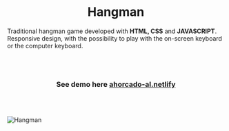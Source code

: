 <h1 align="center">Hangman</h1>
<p>Traditional hangman game developed with <b>HTML, CSS</b> and <b>JAVASCRIPT</b>. </br>
Responsive design, with the possibility to play with the on-screen keyboard or the computer keyboard.</p> 
<br/><br/>

<h3 align="center">

  See demo here [ahorcado-al.netlify](https://ahorcado-al.netlify.app/)

</h3>
<br/><br/>

![Hangman](https://user-images.githubusercontent.com/95056296/157863809-9c58b6ac-34ae-45da-ae3b-839765cc4730.png)
